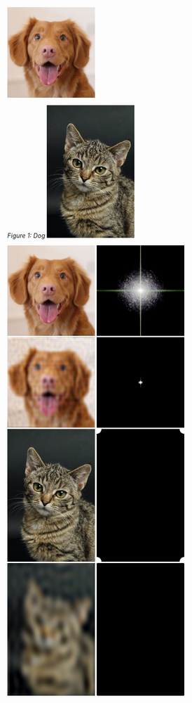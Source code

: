 <img src="../../assets/ComputerVision/01_Compression_and_Filtering/dog.jpg" alt="System Diagram" width="200"/>

*Figure 1: Dog*
<img src="../../assets/ComputerVision/01_Compression_and_Filtering/cat.jpg" alt="System Diagram" width="200"/>

<img src="../../assets/ComputerVision/01_Compression_and_Filtering/ps2-4-a-1.jpg" alt="System Diagram" width="200"/> <img src="../../assets/ComputerVision/01_Compression_and_Filtering/ps2-4-a-1-freq.jpg" alt="System Diagram" width="200"/>
<img src="../../assets/ComputerVision/01_Compression_and_Filtering/ps2-4-a-3.jpg" alt="System Diagram" width="200"/> <img src="../../assets/ComputerVision/01_Compression_and_Filtering/ps2-4-a-3-freq.jpg" alt="System Diagram" width="200"/>
<img src="../../assets/ComputerVision/01_Compression_and_Filtering/ps2-5-a-1.jpg" alt="System Diagram" width="200"/> <img src="../../assets/ComputerVision/01_Compression_and_Filtering/ps2-5-a-1-freq.jpg" alt="System Diagram" width="200"/>
<img src="../../assets/ComputerVision/01_Compression_and_Filtering/ps2-5-a-3.jpg" alt="System Diagram" width="200"/> <img src="../../assets/ComputerVision/01_Compression_and_Filtering/ps2-5-a-3-freq.jpg" alt="System Diagram" width="200"/>

